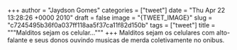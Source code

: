 
+++
author = "Jaydson Gomes"
categories = ["tweet"]
date = "Thu Apr 22 13:28:26 +0000 2010"
draft = false
image = "{TWEET_IMAGE}"
slug = "c7245495b36f0a037ff118aa5f37ca11f82d150b"
tags = ["tweet"]
title = """Malditos sejam os celular..."""
+++
Malditos sejam os celulares com alto-falante e seus donos ouvindo musicas de merda coletivamente no onibus.
